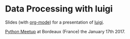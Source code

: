 # Data Processing with luigi

Slides (with [org-mode](http://orgmode.org)) for a presentation
of [luigi](https://github.com/spotify/luigi).

[Python Meetup](https://www.meetup.com/py-bdx/) at Bordeaux (France) the January
17th 2017.
